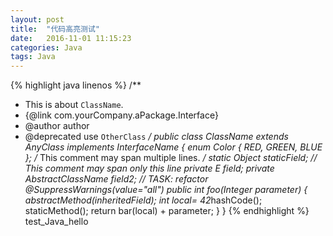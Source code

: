 ```yaml
---
layout: post
title:  "代码高亮测试"
date:   2016-11-01 11:15:23
categories: Java
tags: Java
---
```

{% highlight java linenos %}
/**
 * This is about <code>ClassName</code>.
 * {@link com.yourCompany.aPackage.Interface}
 * @author author
 * @deprecated use <code>OtherClass</code>
 */
public class ClassName<E> extends AnyClass implements InterfaceName<String> {
	enum Color { RED, GREEN, BLUE };
	/* This comment may span multiple lines. */
	static Object staticField;
	// This comment may span only this line
	private E field;
	private AbstractClassName field2;
	// TASK: refactor
	@SuppressWarnings(value="all")
	public int foo(Integer parameter) {
		abstractMethod(inheritedField);
		int local= 42*hashCode();
		staticMethod();
		return bar(local) + parameter;
	}
}
{% endhighlight %}
test_Java_hello